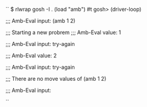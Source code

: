 ``
$ rlwrap gosh -I .
(load "amb")
#t
gosh> (driver-loop)

;;; Amb-Eval input:
(amb 1 2)

;;; Starting a new probrem
;;; Amb-Eval value:
1

;;; Amb-Eval input:
try-again

;;; Amb-Eval value:
2

;;; Amb-Eval input:
try-again

;;; There are no move values of
(amb 1 2)

;;; Amb-Eval input:

``
